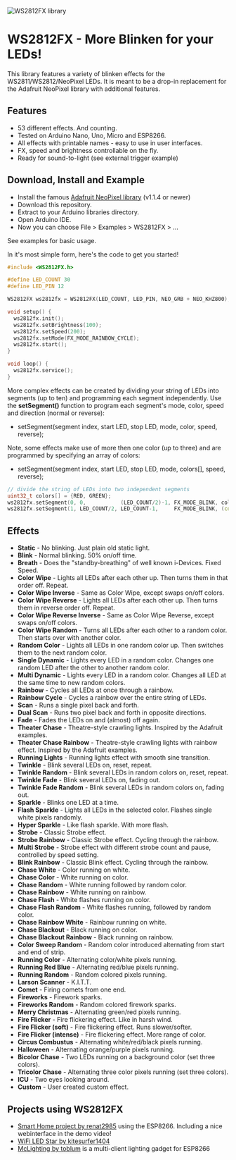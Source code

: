 ![WS2812FX library](https://raw.githubusercontent.com/kitesurfer1404/WS2812FX/master/WS2812FX_logo.png)

WS2812FX - More Blinken for your LEDs!
======================================

This library features a variety of blinken effects for the WS2811/WS2812/NeoPixel LEDs. It is meant to be a drop-in replacement for the Adafruit NeoPixel library with additional features.

Features
--------

* 53 different effects. And counting.
* Tested on Arduino Nano, Uno, Micro and ESP8266.
* All effects with printable names - easy to use in user interfaces.
* FX, speed and brightness controllable on the fly.
* Ready for sound-to-light (see external trigger example)


Download, Install and Example
-----------------------------

* Install the famous [Adafruit NeoPixel library](https://github.com/adafruit/Adafruit_NeoPixel) (v1.1.4 or newer)
* Download this repository.
* Extract to your Arduino libraries directory.
* Open Arduino IDE.
* Now you can choose File > Examples > WS2812FX > ...

See examples for basic usage.

In it's most simple form, here's the code to get you started!

```cpp
#include <WS2812FX.h>

#define LED_COUNT 30
#define LED_PIN 12

WS2812FX ws2812fx = WS2812FX(LED_COUNT, LED_PIN, NEO_GRB + NEO_KHZ800);

void setup() {
  ws2812fx.init();
  ws2812fx.setBrightness(100);
  ws2812fx.setSpeed(200);
  ws2812fx.setMode(FX_MODE_RAINBOW_CYCLE);
  ws2812fx.start();
}

void loop() {
  ws2812fx.service();
}
```

More complex effects can be created by dividing your string of LEDs into segments (up to ten) and programming each segment independently. Use the **setSegment()** function to program each segment's mode, color, speed and direction (normal or reverse):
  * setSegment(segment index, start LED, stop LED, mode, color, speed, reverse);

Note, some effects make use of more then one color (up to three) and are programmed by specifying an array of colors:
  * setSegment(segment index, start LED, stop LED, mode, colors[], speed, reverse);

```cpp
// divide the string of LEDs into two independent segments
uint32_t colors[] = {RED, GREEN};
ws2812fx.setSegment(0, 0,           (LED_COUNT/2)-1, FX_MODE_BLINK, colors, 1000, false);
ws2812fx.setSegment(1, LED_COUNT/2, LED_COUNT-1,     FX_MODE_BLINK, (const uint32_t[]) {ORANGE, PURPLE}, 1000, false);
```


Effects
-------

* **Static** - No blinking. Just plain old static light.
* **Blink** - Normal blinking. 50% on/off time.
* **Breath** - Does the "standby-breathing" of well known i-Devices. Fixed Speed.
* **Color Wipe** - Lights all LEDs after each other up. Then turns them in that order off. Repeat.
* **Color Wipe Inverse** - Same as Color Wipe, except swaps on/off colors.
* **Color Wipe Reverse** - Lights all LEDs after each other up. Then turns them in reverse order off. Repeat.
* **Color Wipe Reverse Inverse** - Same as Color Wipe Reverse, except swaps on/off colors.
* **Color Wipe Random** - Turns all LEDs after each other to a random color. Then starts over with another color.
* **Random Color** - Lights all LEDs in one random color up. Then switches them to the next random color.
* **Single Dynamic** - Lights every LED in a random color. Changes one random LED after the other to another random color.
* **Multi Dynamic** - Lights every LED in a random color. Changes all LED at the same time to new random colors.
* **Rainbow** - Cycles all LEDs at once through a rainbow.
* **Rainbow Cycle** - Cycles a rainbow over the entire string of LEDs.
* **Scan** - Runs a single pixel back and forth.
* **Dual Scan** - Runs two pixel back and forth in opposite directions.
* **Fade** - Fades the LEDs on and (almost) off again.
* **Theater Chase** - Theatre-style crawling lights. Inspired by the Adafruit examples.
* **Theater Chase Rainbow** - Theatre-style crawling lights with rainbow effect. Inspired by the Adafruit examples.
* **Running Lights** - Running lights effect with smooth sine transition.
* **Twinkle** - Blink several LEDs on, reset, repeat.
* **Twinkle Random** - Blink several LEDs in random colors on, reset, repeat.
* **Twinkle Fade** - Blink several LEDs on, fading out.
* **Twinkle Fade Random** - Blink several LEDs in random colors on, fading out.
* **Sparkle** - Blinks one LED at a time.
* **Flash Sparkle** - Lights all LEDs in the selected color. Flashes single white pixels randomly.
* **Hyper Sparkle** - Like flash sparkle. With more flash.
* **Strobe** - Classic Strobe effect.
* **Strobe Rainbow** - Classic Strobe effect. Cycling through the rainbow.
* **Multi Strobe** - Strobe effect with different strobe count and pause, controlled by speed setting.
* **Blink Rainbow** - Classic Blink effect. Cycling through the rainbow.
* **Chase White** - Color running on white.
* **Chase Color** - White running on color.
* **Chase Random** - White running followed by random color.
* **Chase Rainbow** - White running on rainbow.
* **Chase Flash** - White flashes running on color.
* **Chase Flash Random** - White flashes running, followed by random color.
* **Chase Rainbow White** - Rainbow running on white.
* **Chase Blackout** - Black running on color.
* **Chase Blackout Rainbow** - Black running on rainbow.
* **Color Sweep Random** - Random color introduced alternating from start and end of strip.
* **Running Color** - Alternating color/white pixels running.
* **Running Red Blue** - Alternating red/blue pixels running.
* **Running Random** - Random colored pixels running.
* **Larson Scanner** - K.I.T.T.
* **Comet** - Firing comets from one end.
* **Fireworks** - Firework sparks.
* **Fireworks Random** - Random colored firework sparks.
* **Merry Christmas** - Alternating green/red pixels running.
* **Fire Flicker** - Fire flickering effect. Like in harsh wind.
* **Fire Flicker (soft)** - Fire flickering effect. Runs slower/softer.
* **Fire Flicker (intense)** - Fire flickering effect. More range of color.
* **Circus Combustus** - Alternating white/red/black pixels running.
* **Halloween** - Alternating orange/purple pixels running.
* **Bicolor Chase** - Two LEDs running on a background color (set three colors).
* **Tricolor Chase** - Alternating three color pixels running (set three colors).
* **ICU** - Two eyes looking around.
* **Custom** - User created custom effect.

Projects using WS2812FX
-----------------------

* [Smart Home project by renat2985](https://github.com/renat2985/rgb) using the ESP8266. Including a nice webinterface in the demo video!
* [WiFi LED Star by kitesurfer1404](http://www.kitesurfer1404.de/tech/led-star/en)
* [McLighting by toblum](https://github.com/toblum/McLighting) is a multi-client lighting gadget for ESP8266
